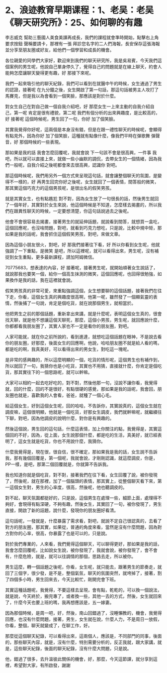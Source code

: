 # 2、浪迹教育早期课程：1、老吴：老吴《聊天研究所》：25、如何聊的有趣

李志威克 幫助三藝國人美食美課再成長，我們的課程就會準時開始，點擊右上角 要求按鈕 聲稱要請卡，那裡有一張 拜診您名字的二人們海報，長安保存這張海報 並分享至朋友圈或好友，給他們一個學習和成長的機會。

各位親愛的同學們大家好，歡迎來到我們的聊天研究所，我是吳易賓，今天我們這個案例的男生呢，他說自己單身停久了，覺得自己的問題就是在線上聊天，約會人能夠怎麼讓聊天變得更有趣，好 那接下來呢。

我們一起來吸引他的聊天紀錄，我們可以看到在就醫中午的時候，女生通過了男生的認證，接著呢 在九分鐘之後，女生開啟了第一句話，那這句話被男主人攻打了馬賽克，但是我以為會看到一個笑臉，那應該是對於什麼。

對女生自己在對自己做一個自我介紹吧，好 那麼女生一上來主動的自我介紹自己，第一呢 肯定是很有禮貌，第二呢 我們有個分析的出來興趣度，是比較高的，好 接著呢 這個時候呢，男生回了一句，你好 加了個笑臉。

其實我覺得你好呢，這兩個是本身沒有錯，但是在跟一禮性聊天的時候呢，會顯得有點見外，因為你好 加了個笑臉，這種就有點像什麼，像我們平時在彈歌舞 彈聲音，好 那個時候的一些表現。

那如果是我的話 我會怎麼回覆呢，我就會說 下一句該不會是很高興，一件事 我吧，所以就可以直接上來，就做一些小幽默的調侃，去帶女生的一個情緒，因為我們一般呢，自我介紹之後呢都會來去很高興，認識你 對吧。

那這個時候呢，我們用另外一個方式來呈現這句話，就會讓整個聊天的氛圍，是變得不一樣的，好 再男生回完你好之後呢，女生就回了一個表情，間答般的微笑，那其實這個巧克力的這個男孩呢，是很出名的假笑男孩。

就是其實女生，也有點尷尬 對不對，因為女生放了一句很長的話，然後男生就回了一個年好，其實對於女生來說，他這個時候是不知道，怎麼樣去揭畫的，所以我們在跟異性聊天的時候，一定要想清楚，你這句話說過去之後呢。

他會不會很容易去揭畫，接著男生的就延伸話題，就說看到間答，就想買一盒吃，這個回應呢，也沒啥問題，對吧，就看到巧克力想吃，只是說，比較中規中矩，那如果是我的話呢，我會抓住這個假笑男孩，對吧，來做文章。

因為這個小朋友很火，對吧，好 那我們接著往下看，好 所以你看到女生呢，他就強調了一下重點，是微笑 是吧，所以這裡呢，就可以看得出來，男生呢，沒有補捉到女生重點，更多最新課程，請加阿姆微信。

70775683，想表達的內容，好 接著呢，接著男生呢，就開始順著女生說話了，就說那我也要笑一個，給你一個高生抹測的微笑，這個回應呢，也回得很勉強，如果換作是我的話，我在這裡就會說。

假笑男孩真的非常可愛，來重點強調這個，女生想要聊的這個話題，接著我們在往下走，你看，這個女生真的興趣度很高啊，他第一呢，雖然發了一個顯氣靈的表情，然後捕了一句說，肯定是個吃貨，就在說那個男生，就相當於。

他把男生之前的那個話題，重新拿出來講，就是什麼呢，表明這個女生真的，很會找天聊，就是他不想讓這個天聊死，那麼，這個小男孩，男生呢，就回應說什麼，你都都看我朋友圈了，其實人家也不一定是看你的朋友圈，對吧。

人家可能就，就在你之前所說的，看到進達，就想吃這個話題在眼神，不是說去看你的朋友圈，好那麼，後面女生的回應啊，他說，哈哈朋友圈不就是給人看的嗎，都是吃的啊，我真美好，可以看得出來的男女生，對吃這一塊呢。

是非常的感興趣的，所以這麼明顯的一個，吃貨的情形呢，這個男生也有補作到，所以就回了一句，我猜你也是小吃貨，其實也不用猜，直接就什麼，你肯定是個吃貨，那其實往下的一個思路呢，就可以幹嘛。

大家可以相約一起去吃好吃的，對不對，然後他那一句，沒說不讓你看，我覺得就，回的什麼，回的不是很好，有點很硬的感覺，那如果是我的話呢，我會回，朋友圈也就是，喜歡我的人會看，爸爸，就種了一個心毛。

給這個女生，好到這個女生呢，回的哈哈，不告訴你，其實說真的，這個女生就在調皮嘛，這個很明顯，他就是一個吃貨，好那女生調皮，我們就幹嘛呢，就繼續往下聊，對吧，因為他調皮的說明什麼，對你是有興趣的。

然後這個說，男生回的這句話，什麼這表情，加上你關注的點，我覺得是，其實這個回的不好，因為，從上面，女生說那個什麼，都是吃的生活，真美好，就已經表明了，這女生就是吃貨，你也不用說什麼，我猜你。

什麼我覺得是，現在很，很自信，很不確定，那如果我是我的話，女生說不告訴我，那有幾個回覆是，第一個呢，我就會說，才剛剛認識，就這麼調皮，你是，PP一樣，是吧，那第二個回覆就是，你就算不告訴我。

我也知道你就是個吃貨，對不對，接著我們在往下看，女生回覆了說，被你發現了，然後呢，就在那裡，加了一個腦頭的表情，那其實上，從整個聊天看下來，第一這個女生對，男生的心率度，很高，然後呢，他也聽調皮的。

對不起，聊天氛圍都挺好的，只是說，這個男生在處理一些，細節上面，處理得不夠好，會現得有點深硬，不夠有趣，然後女生，其實回了一句，被你發現了，男生直接，開啟了新的話題，說什麼，發現你的朋友圈好看清。

這句話呢，一發就是，什麼暴露了需求看，對吧，就說不定自己很認真的，去看了對方的朋友圈，那其實，如果從，普通的角度來看，當然是沒有什麼問題，因為對方對你的心率，很高，你暴露了也是可以的，只是說。

對於我們專業的，人來看，我們覺得這個聊天，可以聊得更好，那如果是我的話，我會怎麼回覆呢，比如說女生說，被你發現了，我就會說，被你發現了，會不會有，什麼危險，就是，就可以往調情的那個，思路去走，所以被你。

男生這麼，轉一個話題之後呢，你看，女生呢，就只能去，跟著男生的節奏走，就回了三個字，很少發，是不是，整個氣氛，聊天的氛圍突然，就垮掉了，接著，割了四個多小時，男生回來去，今天比較忙，剛開完會下班。

其實這種話題呢，我覺得，不要這樣去呈現，會有點，乾乾的，可以換一個說法，就是說，今天終於，搬完專了，或者換一些，其他一去的方式，然後，女生就回來了，什麼今天也要上班的嗎，我再想應該是，五一嫁妻。

因為那個時候，是周一吧，好，然後，南山回錯過了，沒睡懶教的，機會，我覺得回應，也沒有什麼問題，接著，男生，女生就在說，什麼人力，不是周日一放假，你看，整個，聊天就變成了，在聊工作，好。

那麼從這個聊天紀錄，可以看得出來，這兩個人，應該是，不同部門的同事，後面的，那些聊天內容，就是，沒有什麼，特別需要分析的，反正我就，跟大家講，就是，這些聊天紀錄，後面的聊天紀錄，沒有什麼大問題，只是說。

他，錯過了很多，去升溫彼此關係的機會，好，那麼，今天這節課，就分享到這裡，希望對大家，有所啟發，謝謝